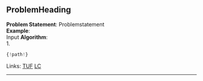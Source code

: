 ## ProblemHeading

**Problem Statement**: Problemstatement  
**Example**:  
Input
**Algorithm**:  
1. 

```py
{!path!}
```

Links: [TUF](link) [LC](link)<br>

---